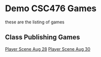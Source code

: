 # Demo CSC476 Games 
these are the listing of games 

## Class Publishing Games
[Player Scene Aug 28](player_scene_08_28/)
[Player Scene Aug 30](player_scene_08_30/)